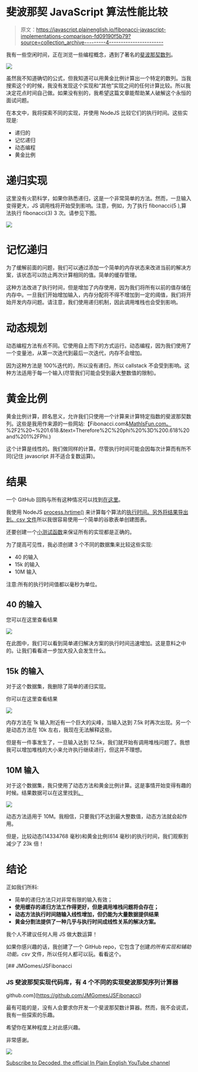 # 斐波那契 JavaScript 算法性能比较

> 原文：<https://javascript.plainenglish.io/fibonacci-javascript-implementations-comparison-fd09190f5b79?source=collection_archive---------4----------------------->

我有一些空闲时间，正在浏览一些编程概念，遇到了著名的[斐波那契数列](https://en.wikipedia.org/wiki/Fibonacci_number)。

![](img/ba4edab4278ab7dc4cc4dfaab89942f6.png)

虽然我不知道确切的公式，但我知道可以用黄金比例计算出一个特定的数列。当我搜索这个的时候，我没有发现这个实现和“其他”实现之间的任何计算比较。所以我决定花点时间自己做。如果没有别的，我希望这篇文章能帮助某人破解这个永恒的面试问题。

在本文中，我将探索不同的实现，并使用 NodeJS 比较它们的执行时间。这些实现是:

*   递归的
*   记忆递归
*   动态编程
*   黄金比例

# 递归实现

这里没有火箭科学，如果你熟悉递归，这是一个非常简单的方法。然而，一旦输入变得更大，JS 调用栈将开始受到影响。注意，例如，为了执行 fibonacci(5 ),算法执行 fibonacci(3) 3 次。请参见下图。

![](img/94b56a517d2013814923f5c991c3986c.png)

# 记忆递归

为了缓解前面的问题，我们可以通过添加一个简单的内存状态来改进当前的解决方案，该状态可以防止两次计算相同的值。简单的缓存管理。

这种方法改进了执行时间，但是增加了内存使用，因为我们将所有以前的值存储在内存中。一旦我们开始增加输入，内存分配将不得不增加到一定的阈值，我们将开始开发内存问题。请注意，我们使用递归机制，因此调用堆栈也会受到影响。

# 动态规划

动态编程方法有点不同。它使用自上而下的方式运行。动态编程，因为我们使用了一个变量池，从第一次迭代到最后一次迭代，内存不会增加。

因为这种方法是 100%迭代的，所以没有递归，所以 callstack 不会受到影响。这种方法适用于每一个输入(尽管我们可能会受到最大整数值的限制)。

# 黄金比例

黄金比例计算，顾名思义，允许我们只使用一个计算来计算特定指数的斐波那契数列。这些是我用作来源的一些网站:【Fibonacci.com&[MathIsFun.com](https://www.mathsisfun.com/numbers/golden-ratio.html)[。](https://fibonacci.com/golden-ratio/#:~:text=The%20Golden%20Ratio%20formula%20is,sqrt%205)%2F2%20~%201.618.&text=Therefore%2C%20phi%20%3D%200.618%20and%201%2FPhi.)

这个计算是线性的。我们做同样的计算。尽管执行时间可能会因每次计算而有所不同(记住 javascript 并不适合复数运算)。

# 结果

一个 GitHub 回购与所有这种情况可以找到[在这里](https://github.com/JMGomes/JSFibonacci)。

我使用 NodeJS [process.hrtime()](https://nodejs.org/api/process.html#process_process_hrtime_time) 来计算每个算法的[执行时间。另外](https://github.com/JMGomes/JSFibonacci/blob/a3eb5a5ef647bcc315a4acd0556da70c69dd2027/aux/auxFunctions.js#L7)[将结果导出到。csv 文件](https://github.com/JMGomes/JSFibonacci/blob/a3eb5a5ef647bcc315a4acd0556da70c69dd2027/aux/auxFunctions.js#L12)所以我很容易使用一个简单的谷歌表单创建图表。

还要创建一个[小测试函数](https://github.com/JMGomes/JSFibonacci/blob/a3eb5a5ef647bcc315a4acd0556da70c69dd2027/aux/auxFunctions.js#L41)来保证所有的实现都是正确的。

为了提高可见性，我必须创建 3 个不同的数据集来比较这些实现:

*   40 的输入
*   15k 的输入
*   10M 输入

注意:所有的执行时间值都以毫秒为单位。

## 40 的输入

您可以在这里查看结果

![](img/5a3484fabd307df2b3f0046fc082a9e0.png)

在此图中，我们可以看到简单递归解决方案的执行时间迅速增加。这是意料之中的。让我们看看进一步加大投入会发生什么。

## 15k 的输入

对于这个数据集，我删除了简单的递归实现。

你可以在这里查看结果

![](img/7e3e23402dd8f46347ed79d81f84c167.png)

内存方法在 1k 输入附近有一个巨大的尖峰，当输入达到 7.5k 时再次出现。另一个是动态方法在 10k 左右，我现在无法解释这些。

但是有一件事发生了，一旦输入达到 12.5k，我们就开始有调用堆栈问题了。我想我可以增加堆栈的大小来允许执行继续进行，但这并不理想。

## 10M 输入

对于这个数据集，我只使用了动态方法和黄金比例计算。这是事情开始变得有趣的时候。结果数据可以在这里找到[。](https://github.com/JMGomes/JSFibonacci/blob/master/inputsTo10M.csv)

![](img/aff031171a59c9f1ecf241ae6e4b7392.png)

动态方法适用于 10M。我相信，只要我们不达到最大整数值，动态方法就会起作用。

但是，比较动态(14334768 毫秒)和黄金比例(614 毫秒)的执行时间，我们观察到减少了 23k 倍！

# 结论

正如我们所料:

*   简单的递归方法只对非常有限的输入有效；
*   **使用缓存的递归方法工作得更好，但是调用堆栈问题将会存在；**
*   **动态方法执行时间随输入线性增加，但仍能为大量数据提供结果**
*   **黄金分割法提供了一种几乎与执行时间成线性关系的解决方案。**

我个人不建议任何人用 JS 做大数运算！

如果你感兴趣的话，我创建了一个 GitHub repo，它包含了创建*的所有实现和辅助功能。csv* 文件，所以任何人都可以玩。看看这个。

[](https://github.com/JMGomes/JSFibonacci) [## JMGomes/JSFibonacci

### JS 斐波那契实现代码库，有 4 个不同的实现斐波那契序列计算器

github.com](https://github.com/JMGomes/JSFibonacci) 

最有可能的是，没有人会要求你开发一个斐波那契数计算器。然而，我不会说谎，我有一些探索的乐趣。

希望你在某种程度上对此感兴趣。

非常感谢。

![](img/a19215ff3357d8fa6be422fee08b6c2d.png)

[Subscribe to Decoded, the official In Plain English YouTube channel](https://www.youtube.com/channel/UCtipWUghju290NWcn8jhyAw)